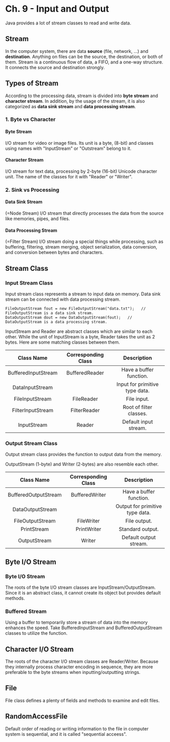 # Ch. 9 - Input and Output
Java provides a lot of stream classes to read and write data.

## Stream
In the computer system, there are data **source** (file, network, ...) and **destination**.
Anything on files can be the source, the destination, or both of them. Stream is a continuous flow of data, a FIFO, and a one-way structure.
It connects the source and destination strongly.

## Types of Stream
According to the processing data, stream is divided into **byte stream** and **character stream**.
In addition, by the usage of the stream, it is also categorized as **data sink stream** and **data processing stream**.

### 1. Byte vs Character
#### Byte Stream
I/O stream for video or image files.
Its unit is a byte, (8-bit) and classes using names with "InputStream" or "Outstream" belong to it.
#### Character Stream
I/O stream for text data, processing by 2-byte (16-bit) Unicode character unit.
The name of the classes for it with "Reader" or "Writer".

### 2. Sink vs Processing
#### Data Sink Stream
(=Node Stream) I/O stream that directly processes the data from the source like memories, pipes, and files.
#### Data Processing Stream
(=Filter Stream) I/O stream doing a special things while processing, such as buffering, filtering, stream merging, object serialization, data conversion, and conversion between bytes and characters.

## Stream Class
### Input Stream Class
Input stream class represents a stream to input data on memory. Data sink stream can be connected with data processing stream.

    FileOutputStream fout = new FileOutputStream("data.txt");   // FileOutputStream is a data sink stream.
    DataOutputStream dout = new DataOutputStream(fout);   // DataOutputStream is a data processing stream.
    
InputStream and Reader are abstract classes which are similar to each other. While the unit of InputStream is a byte, Reader takes the unit as 2 bytes. Here are some matching classes between them.

| Class Name | Corresponding Class | Description |
| :-: | :-: | :-: |
| BufferedInputStream | BufferedReader | Have a buffer function. |
| DataInputStream | | Input for primitive type data. |
| FileInputStream | FileReader | File input. |
| FilterInputStream | FilterReader | Root of filter classes. |
| InputStream | Reader | Default input stream. |

### Output Stream Class
Output stream class provides the function to output data from the memory.

OutputStream (1-byte) and Writer (2-bytes) are also resemble each other.

| Class Name | Corresponding Class | Description |
| :-: | :-: | :-: |
| BufferedOutputStream | BufferedWriter | Have a buffer function. |
| DataOutputStream | | Output for primitive type data. |
| FileOutputStream | FileWriter | File output. |
| PrintStream | PrintWriter | Standard output. |
| OutputStream | Writer | Default output stream. |

## Byte I/O Stream
### Byte I/O Stream
The roots of the byte I/O stream classes are InputStream/OutputStream. Since it is an abstract class, it cannot create its object but provides default methods.

### Buffered Stream
Using a buffer to temporarily store a stream of data into the memory enhances the speed. Take BufferedInputStream and BufferedOutputStream classes to utilize the function.

## Character I/O Stream
The roots of the character I/O stream classes are Reader/Writer. Because they internally process character encoding in sequence,
they are more preferable to the byte streams when inputting/outputting strings.

## File
File class defines a plenty of fields and methods to examine and edit files.

## RandomAccessFile
Default order of reading or writing information to the file in computer system is sequential, and it is called "sequential acceess". 
